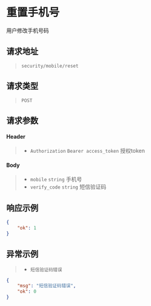 # 重置手机号

用户修改手机号码

## 请求地址

> `security/mobile/reset`

## 请求类型

> `POST`

## 请求参数

#### Header

> - `Authorization` `Bearer access_token` 授权token

#### Body

> - `mobile` `string` 手机号
> - `verify_code` `string` 短信验证码

## 响应示例

```json
{
    "ok": 1
}
```

## 异常示例

> - `短信验证码错误`

```json
{
    "msg": "短信验证码错误",
    "ok": 0
}
```
